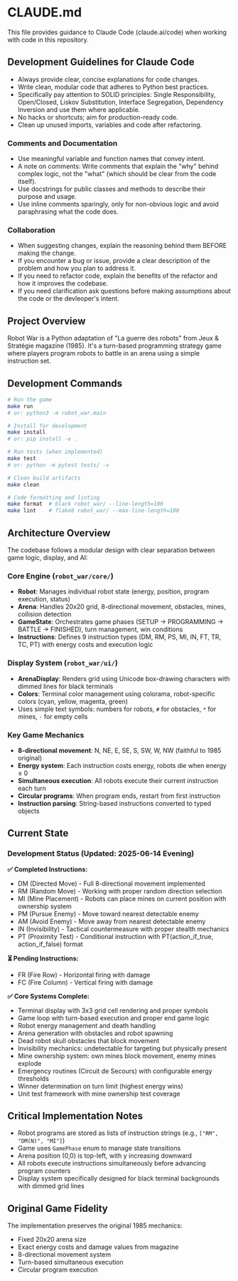 # CLAUDE.md

This file provides guidance to Claude Code (claude.ai/code) when working with code in this repository.

## Development Guidelines for Claude Code
- Always provide clear, concise explanations for code changes.
- Write clean, modular code that adheres to Python best practices.
- Specifically pay attention to SOLID principles: Single Responsibility, Open/Closed, Liskov Substitution, Interface Segregation, Dependency Inversion and use them where applicable.
- No hacks or shortcuts; aim for production-ready code.
- Clean up unused imports, variables and code after refactoring.

### Comments and Documentation
- Use meaningful variable and function names that convey intent.
- A note on comments: Write comments that explain the "why" behind complex logic, not the "what" (which should be clear from the code itself).
- Use docstrings for public classes and methods to describe their purpose and usage.
- Use inline comments sparingly, only for non-obvious logic and avoid paraphrasing what the code does.

### Collaboration
- When suggesting changes, explain the reasoning behind them BEFORE making the change.
- If you encounter a bug or issue, provide a clear description of the problem and how you plan to address it.
- If you need to refactor code, explain the benefits of the refactor and how it improves the codebase.
- If you need clarification ask questions before making assumptions about the code or the devleoper's intent.

## Project Overview

Robot War is a Python adaptation of "La guerre des robots" from Jeux & Stratégie magazine (1985). It's a turn-based programming strategy game where players program robots to battle in an arena using a simple instruction set.

## Development Commands

```bash
# Run the game
make run
# or: python3 -m robot_war.main

# Install for development
make install
# or: pip install -e .

# Run tests (when implemented)
make test
# or: python -m pytest tests/ -v

# Clean build artifacts
make clean

# Code formatting and linting
make format  # black robot_war/ --line-length=100
make lint    # flake8 robot_war/ --max-line-length=100
```

## Architecture Overview

The codebase follows a modular design with clear separation between game logic, display, and AI:

### Core Engine (`robot_war/core/`)
- **Robot**: Manages individual robot state (energy, position, program execution, status)
- **Arena**: Handles 20x20 grid, 8-directional movement, obstacles, mines, collision detection
- **GameState**: Orchestrates game phases (SETUP → PROGRAMMING → BATTLE → FINISHED), turn management, win conditions
- **Instructions**: Defines 9 instruction types (DM, RM, PS, MI, IN, FT, TR, TC, PT) with energy costs and execution logic

### Display System (`robot_war/ui/`)
- **ArenaDisplay**: Renders grid using Unicode box-drawing characters with dimmed lines for black terminals
- **Colors**: Terminal color management using colorama, robot-specific colors (cyan, yellow, magenta, green)
- Uses simple text symbols: numbers for robots, `#` for obstacles, `*` for mines, `·` for empty cells

### Key Game Mechanics
- **8-directional movement**: N, NE, E, SE, S, SW, W, NW (faithful to 1985 original)
- **Energy system**: Each instruction costs energy, robots die when energy ≤ 0
- **Simultaneous execution**: All robots execute their current instruction each turn
- **Circular programs**: When program ends, restart from first instruction
- **Instruction parsing**: String-based instructions converted to typed objects

## Current State

### Development Status (Updated: 2025-06-14 Evening)

**✅ Completed Instructions:**
- DM (Directed Move) - Full 8-directional movement implemented
- RM (Random Move) - Working with proper random direction selection  
- MI (Mine Placement) - Robots can place mines on current position with ownership system
- PM (Pursue Enemy) - Move toward nearest detectable enemy
- AM (Avoid Enemy) - Move away from nearest detectable enemy  
- IN (Invisibility) - Tactical countermeasure with proper stealth mechanics
- PT (Proximity Test) - Conditional instruction with PT(action_if_true, action_if_false) format

**⏳ Pending Instructions:**
- FR (Fire Row) - Horizontal firing with damage
- FC (Fire Column) - Vertical firing with damage

**✅ Core Systems Complete:**
- Terminal display with 3x3 grid cell rendering and proper symbols
- Game loop with turn-based execution and proper end game logic
- Robot energy management and death handling
- Arena generation with obstacles and robot spawning
- Dead robot skull obstacles that block movement
- Invisibility mechanics: undetectable for targeting but physically present
- Mine ownership system: own mines block movement, enemy mines explode
- Emergency routines (Circuit de Secours) with configurable energy thresholds
- Winner determination on turn limit (highest energy wins)
- Unit test framework with mine ownership test coverage

## Critical Implementation Notes

- Robot programs are stored as lists of instruction strings (e.g., `["RM", "DM(N)", "MI"]`)
- Game uses `GamePhase` enum to manage state transitions
- Arena position (0,0) is top-left, with y increasing downward
- All robots execute instructions simultaneously before advancing program counters
- Display system specifically designed for black terminal backgrounds with dimmed grid lines

## Original Game Fidelity

The implementation preserves the original 1985 mechanics:
- Fixed 20x20 arena size
- Exact energy costs and damage values from magazine
- 8-directional movement system
- Turn-based simultaneous execution
- Circular program execution

